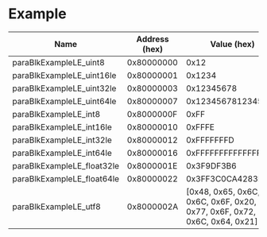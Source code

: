 
# Example

| Name | Address (hex) | Value (hex) | Value |
|------|---------------|-------------|-------|
| paraBlkExampleLE_uint8 | 0x80000000 | 0x12 | 18 |
| paraBlkExampleLE_uint16le | 0x80000001 | 0x1234 | 4660 |
| paraBlkExampleLE_uint32le | 0x80000003 | 0x12345678 | 305419896 |
| paraBlkExampleLE_uint64le | 0x80000007 | 0x1234567812345678 | 1311768465173141112 |
| paraBlkExampleLE_int8 | 0x8000000F | 0xFF | -1 |
| paraBlkExampleLE_int16le | 0x80000010 | 0xFFFE | -2 |
| paraBlkExampleLE_int32le | 0x80000012 | 0xFFFFFFFD | -3 |
| paraBlkExampleLE_int64le | 0x80000016 | 0xFFFFFFFFFFFFFFFC | -4 |
| paraBlkExampleLE_float32le | 0x8000001E | 0x3F9DF3B6 | 1.2339999675750732 |
| paraBlkExampleLE_float64le | 0x80000022 | 0x3FF3C0CA4283DE1B | 1.23456789 |
| paraBlkExampleLE_utf8 | 0x8000002A | [0x48, 0x65, 0x6C, 0x6C, 0x6F, 0x20, 0x77, 0x6F, 0x72, 0x6C, 0x64, 0x21] | Hello world! |


